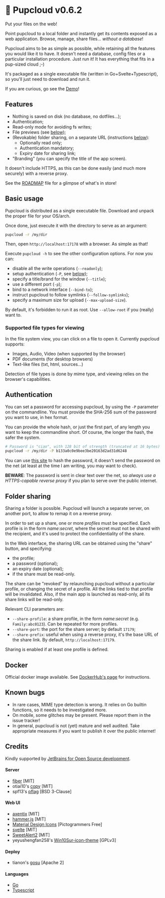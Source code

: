 # 🐶 Pupcloud v0.6.2

Put your files on the web!

Point pupcloud to a local folder and instantly get its contents exposed as a web application. Browse, manage, share
files... _without a database_!

Pupcloud aims to be as simple as possible, while retaining all the features you would like it to have. It doesn't need a
database, config files or a particular installation procedure. Just run it! It has everything that fits in a pup-sized
cloud ;-)

It's packaged as a single executable file (written in Go+Svelte+Typescript), so you'll just need to download and run it.

If you are curious, go see the [Demo](https://pupcloud.vercel.app/)!

## Features

- Nothing is saved on disk (no database, no dotfiles...);
- Authentication;
- Read-only mode for avoiding fs writes;
- File previews (see [below](#auth));
- (Revokable) folder sharing, on a separate URL (instructions [below](#sharing)):
    - Optionally read only;
    - Authentication mandatory;
    - Expiry date for sharing link;
- "Branding" (you can specify the title of the app screen).

It doesn't include HTTPS, as this can be done easily (and much more securely) with a reverse proxy.

See the [ROADMAP](ROADMAP.md) file for a glimpse of what's in store!

## Basic usage

Pupcloud is distributed as a single executable file. Download and unpack the proper file for your OS/arch.

Once done, just execute it with the directory to serve as an argument:

```bash
pupcloud -r /my/dir
```

Then, open `http://localhost:17178` with a browser. As simple as that!

Execute `pupcloud -h` to see the other configuration options. For now you can:

- disable all the write operations (`--readonly`);
- setup authentication (`-P`, see [below](#auth));
- specify a title/brand for the window (`--title`);
- use a different port (`-p`);
- bind to a network interface (`--bind-to`);
- instruct pupcloud to follow symlinks (`--follow-symlinks`);
- specify a maximum size for upload (`--max-upload-size`).

By default, it's forbidden to run it as root. Use `--allow-root` if you (really) want to.

### Supported file types for viewing

In the file system view, you can click on a file to open it. Currently pupcloud supports:

- Images, Audio, Video (when supported by the browser)
- PDF documents (for desktop browsers)
- Text-like files (txt, html, sources...)

Detection of file types is done by mime type, and viewing relies on the browser's capabilities.

## <a name="auth"></a>Authentication

You can set a password for accessing pupcloud, by using the `-P` parameter on the commandline. You must provide the
SHA-256 sum of the password you want to use, in hex format.

You can provide the whole hash, or just the first part, of any length you want to keep the commandline short. Of course,
the longer the hash, the safer the system.

```bash
# Password is "ciao", with 128 bit of strength (truncated at 16 bytes)
pupcloud -r /my/dir -P b133a0c0e9bee3be20163d2ad31d6248
```

You can use [this site](https://emn178.github.io/online-tools/sha256.html) to hash the password, it doesn't send the
password on the net (at least at the time I am writing, you may want to check).

**BEWARE**: The password is sent in clear text over the net, so *always use a HTTPS-capable reverse proxy* if you plan
to serve over the public internet.

## <a name="sharing"></a>Folder sharing

Sharing a folder is possible. Pupcloud will launch a separate server, on another port, to allow to remap it on a reverse
proxy.

In order to set up a share, one or more *profiles* must be specified. Each profile is in the form *name*:*secret*, where
the secret must not be shared with the recipient, and it's used to protect the confidentiality of the share.

In the Web interface, the sharing URL can be obtained using the "share" button, and specifying:

- the profile;
- a password (optional);
- an expiry date (optional);
- if the share must be read-only.

The share can be "revoked" by relaunching pupcloud without a particular profile, or changing the secret of a profile.
All the links tied to that profile will be invalidated. Also, if the main app is launched as read-only, all its share
links will be read-only.

Relevant CLI parameters are:

- `--share-profile`: a share profile, in the form *name*:*secret* (e.g. `Family:abc0123`). Can be repeated for more
  profiles.
- `--share-port`: the port for the share server; by default `17179`;
- `--share-prefix`: useful when using a reverse proxy, it's the base URL of the share link. By
  default, `http://localhost:17179`.

Sharing is enabled if at least one profile is defined.

## Docker

Official docker image available. See [DockerHub's page](https://hub.docker.com/r/germanorizzo/pupcloud) for
instructions.

## Known bugs

- In rare cases, MIME type detection is wrong. It relies on Go builtin functions, so it needs to be investigated more.
- On mobile, some glitches may be present. Please report them in the issue tracker!
- In general, pupcloud is not (yet) mature and well audited. Take appropriate measures if you want to publish it over the public internet!

## Credits

Kindly supported by [JetBrains for Open Source development](https://jb.gg/OpenSourceSupport).

#### Server

- [fiber](https://gofiber.io/) [MIT]
- otiai10's [copy](https://github.com/otiai10/copy) [MIT]
- spf13's [pflag](https://github.com/spf13/pflag) [BSD 3-Clause]

#### Web UI

- [axentix](https://useaxentix.com/) [MIT]
- [hammer.js](https://github.com/hammerjs/hammer.js) [MIT]
- [Material Design Icons](https://materialdesignicons.com/) [Pictogrammers Free]
- [svelte](https://svelte.dev/) [MIT]
- [SweetAlert2](https://github.com/sweetalert2/sweetalert2) [MIT]
- yeyushengfan258's
  [Win10Sur-icon-theme](https://github.com/yeyushengfan258/Win10Sur-icon-theme) [GPLv3]

#### Deploy

- tianon's [gosu](https://github.com/tianon/gosu/) [Apache 2]

#### Languages

- [Go](https://go.dev)
- [Typescript](https://www.typescriptlang.org)
